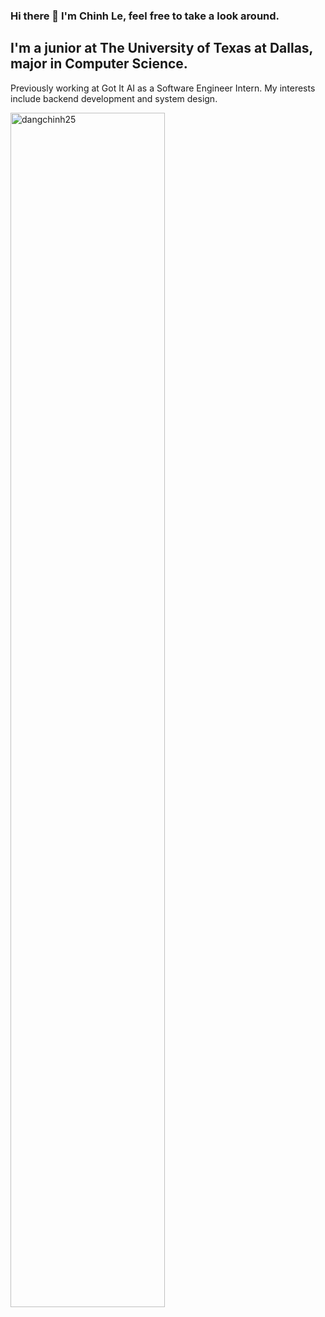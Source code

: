 ### Hi there 👋 I'm Chinh Le, feel free to take a look around.

## I'm a junior at The University of Texas at Dallas, major in Computer Science.

Previously working at Got It AI as a Software Engineer Intern. My interests include backend development and system design. 

<img width="70%" src="https://github-readme-stats.vercel.app/api?username=dangchinh25&show_icons=true&count_private=true&theme=dracula&include_all_commits=true" alt="dangchinh25" />



